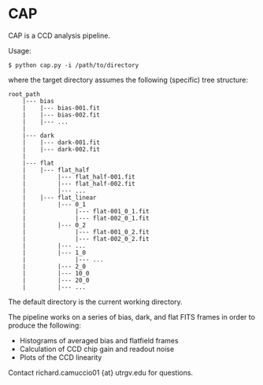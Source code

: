 # CAP

CAP is a CCD analysis pipeline. 

Usage:

    $ python cap.py -i /path/to/directory

where the target directory assumes the following (specific) tree structure:

```
root_path
    |--- bias
    |    |--- bias-001.fit
    |    |--- bias-002.fit
    |    |--- ...
    |
    |--- dark
    |    |--- dark-001.fit
    |    |--- dark-002.fit
    |
    |--- flat
    |    |--- flat_half
    |         |--- flat_half-001.fit
    |         |--- flat_half-002.fit
    |         |--- ...
    |    |--- flat_linear
    |         |--- 0_1
    |              |--- flat-001_0_1.fit
    |              |--- flat-002_0_1.fit
    |         |--- 0_2
    |              |--- flat-001_0_2.fit
    |              |--- flat-002_0_2.fit
    |         |--- ...
    |         |--- 1_0
    |              |--- ...
    |         |--- 2_0
    |         |--- 10_0
    |         |--- 20_0
    |         |--- ...
```

The default directory is the current working directory.

The pipeline works on a series of bias, dark, and flat FITS frames in order to produce the following:

* Histograms of averaged bias and flatfield frames
* Calculation of CCD chip gain and readout noise
* Plots of the CCD linearity

Contact richard.camuccio01 {at} utrgv.edu for questions.

